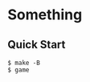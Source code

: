 # Something

## Quick Start

```console
$ make -B
$ game
```

<!-- ![alt text](https://github.com/Swapnil67/something/blob/main/assets/something_game.png?raw=true) -->
